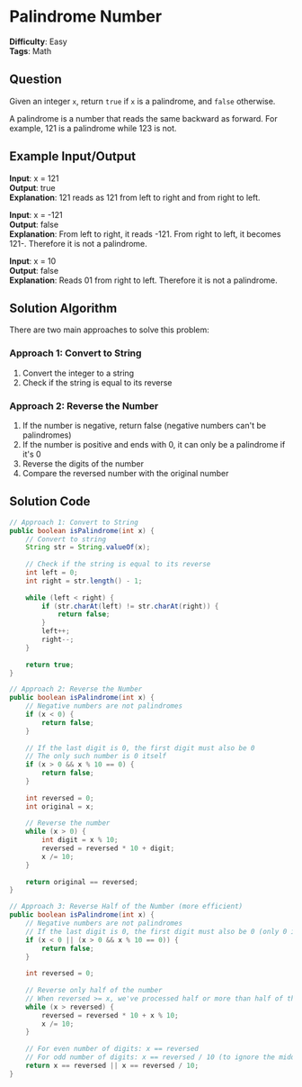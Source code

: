 # Palindrome Number

**Difficulty**: Easy  
**Tags**: Math

## Question
Given an integer `x`, return `true` if `x` is a palindrome, and `false` otherwise.

A palindrome is a number that reads the same backward as forward. For example, 121 is a palindrome while 123 is not.

## Example Input/Output
**Input**: x = 121  
**Output**: true  
**Explanation**: 121 reads as 121 from left to right and from right to left.

**Input**: x = -121  
**Output**: false  
**Explanation**: From left to right, it reads -121. From right to left, it becomes 121-. Therefore it is not a palindrome.

**Input**: x = 10  
**Output**: false  
**Explanation**: Reads 01 from right to left. Therefore it is not a palindrome.

## Solution Algorithm
There are two main approaches to solve this problem:

### Approach 1: Convert to String
1. Convert the integer to a string
2. Check if the string is equal to its reverse

### Approach 2: Reverse the Number
1. If the number is negative, return false (negative numbers can't be palindromes)
2. If the number is positive and ends with 0, it can only be a palindrome if it's 0
3. Reverse the digits of the number
4. Compare the reversed number with the original number

## Solution Code
```java
// Approach 1: Convert to String
public boolean isPalindrome(int x) {
    // Convert to string
    String str = String.valueOf(x);
    
    // Check if the string is equal to its reverse
    int left = 0;
    int right = str.length() - 1;
    
    while (left < right) {
        if (str.charAt(left) != str.charAt(right)) {
            return false;
        }
        left++;
        right--;
    }
    
    return true;
}
```

```java
// Approach 2: Reverse the Number
public boolean isPalindrome(int x) {
    // Negative numbers are not palindromes
    if (x < 0) {
        return false;
    }
    
    // If the last digit is 0, the first digit must also be 0
    // The only such number is 0 itself
    if (x > 0 && x % 10 == 0) {
        return false;
    }
    
    int reversed = 0;
    int original = x;
    
    // Reverse the number
    while (x > 0) {
        int digit = x % 10;
        reversed = reversed * 10 + digit;
        x /= 10;
    }
    
    return original == reversed;
}
```

```java
// Approach 3: Reverse Half of the Number (more efficient)
public boolean isPalindrome(int x) {
    // Negative numbers are not palindromes
    // If the last digit is 0, the first digit must also be 0 (only 0 is valid)
    if (x < 0 || (x > 0 && x % 10 == 0)) {
        return false;
    }
    
    int reversed = 0;
    
    // Reverse only half of the number
    // When reversed >= x, we've processed half or more than half of the digits
    while (x > reversed) {
        reversed = reversed * 10 + x % 10;
        x /= 10;
    }
    
    // For even number of digits: x == reversed
    // For odd number of digits: x == reversed / 10 (to ignore the middle digit)
    return x == reversed || x == reversed / 10;
}
``` 